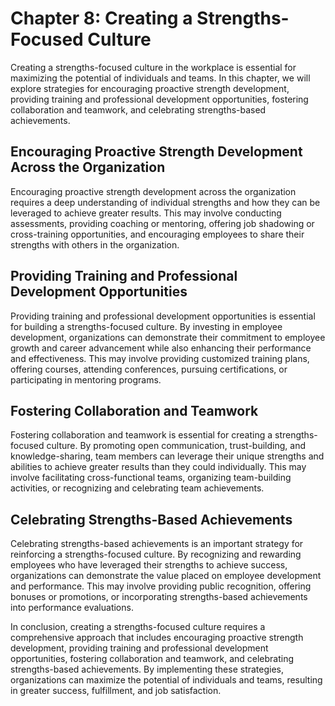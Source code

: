 Chapter 8: Creating a Strengths-Focused Culture
===============================================

Creating a strengths-focused culture in the workplace is essential for maximizing the potential of individuals and teams. In this chapter, we will explore strategies for encouraging proactive strength development, providing training and professional development opportunities, fostering collaboration and teamwork, and celebrating strengths-based achievements.

Encouraging Proactive Strength Development Across the Organization
------------------------------------------------------------------

Encouraging proactive strength development across the organization requires a deep understanding of individual strengths and how they can be leveraged to achieve greater results. This may involve conducting assessments, providing coaching or mentoring, offering job shadowing or cross-training opportunities, and encouraging employees to share their strengths with others in the organization.

Providing Training and Professional Development Opportunities
-------------------------------------------------------------

Providing training and professional development opportunities is essential for building a strengths-focused culture. By investing in employee development, organizations can demonstrate their commitment to employee growth and career advancement while also enhancing their performance and effectiveness. This may involve providing customized training plans, offering courses, attending conferences, pursuing certifications, or participating in mentoring programs.

Fostering Collaboration and Teamwork
------------------------------------

Fostering collaboration and teamwork is essential for creating a strengths-focused culture. By promoting open communication, trust-building, and knowledge-sharing, team members can leverage their unique strengths and abilities to achieve greater results than they could individually. This may involve facilitating cross-functional teams, organizing team-building activities, or recognizing and celebrating team achievements.

Celebrating Strengths-Based Achievements
----------------------------------------

Celebrating strengths-based achievements is an important strategy for reinforcing a strengths-focused culture. By recognizing and rewarding employees who have leveraged their strengths to achieve success, organizations can demonstrate the value placed on employee development and performance. This may involve providing public recognition, offering bonuses or promotions, or incorporating strengths-based achievements into performance evaluations.

In conclusion, creating a strengths-focused culture requires a comprehensive approach that includes encouraging proactive strength development, providing training and professional development opportunities, fostering collaboration and teamwork, and celebrating strengths-based achievements. By implementing these strategies, organizations can maximize the potential of individuals and teams, resulting in greater success, fulfillment, and job satisfaction.
